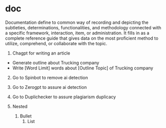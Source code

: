 # doc
Documentation define to common way of recording and depicting the subtleties, determinations, functionalities, and methodology connected with a specific framework, interaction, item, or administration. It fills in as a complete reference guide that gives data on the most proficient method to utilize, comprehend, or collaborate with the topic.

1. Chagpt for writing an article
  * Generate outline about Trucking company
  * Write [Word Limit] words about [Outline Topic] of Trucking company
2. Go to Spinbot to remove ai detection
3. Go to Zerogpt to assure ai detection
4. Go to Duplichecker to assure plagiarism duplicacy


1. Nested
    1. Bullet
        1. List
